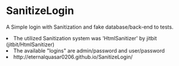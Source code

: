 # SanitizeLogin
A Simple login with Sanitization and fake database/back-end to tests.

<li>The utilized Sanitization system was 'HtmlSanitizer' by jitbit (jitbit/HtmlSanitizer)</li>
<li>The available "logins" are admin/password and user/password</li>
<li>http://eternalquasar0206.github.io/SanitizeLogin/</li>

